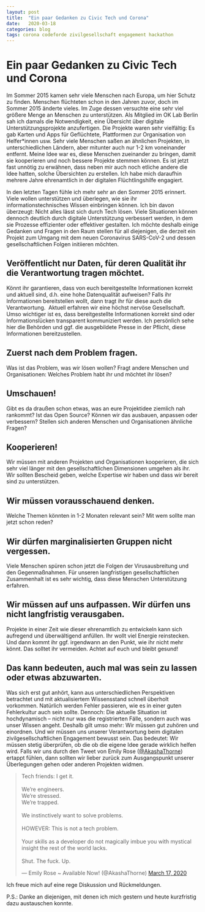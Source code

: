 ```yaml
---
layout: post
title:  "Ein paar Gedanken zu Civic Tech und Corona"
date:   2020-03-18
categories: blog
tags: corona codeforde zivilgesellschaft engagement hackathon
---
```

# Ein paar Gedanken zu Civic Tech und Corona

Im Sommer 2015 kamen sehr viele Menschen nach Europa, um hier Schutz zu finden. Menschen flüchteten schon in den Jahren zuvor, doch im Sommer 2015 änderte vieles. Im Zuge dessen versuchte eine sehr viel größere Menge an Menschen zu unterstützen. Als Mitglied im OK Lab Berlin sah ich damals die Notwendigkeit, eine Übersicht über digitale Unterstützungsprojekte anzufertigen. Die Projekte waren sehr vielfältig: Es gab Karten und Apps für Geflüchtete, Plattformen zur Organisation von Helfer*innen usw. Sehr viele Menschen saßen an ähnlichen Projekten, in unterschiedlichen Ländern, aber mitunter auch nur 1-2 km voneinander entfernt. Meine Idee war es, diese Menschen zueinander zu bringen, damit sie kooperieren und noch bessere Projekte stemmen können. Es ist jetzt fast unnötig zu erwähnen, dass neben mir auch noch etliche andere die Idee hatten, solche Übersichten zu erstellen. Ich habe mich daraufhin mehrere Jahre ehrenamtlich in der digitalen Flüchtlingshilfe engagiert. 

In den letzten Tagen fühle ich mehr sehr an den Sommer 2015 erinnert. Viele wollen unterstützen und überlegen, wie sie ihr informationstechnisches Wissen einbringen können. Ich bin davon überzeugt: Nicht alles lässt sich durch Tech lösen. Viele Situationen können dennoch deutlich durch digitale Unterstützung verbessert werden, in dem sie Prozesse effizienter oder effektiver gestalten. Ich möchte deshalb einige Gedanken und Fragen in den Raum stellen für all diejenigen, die derzeit ein Projekt zum Umgang mit dem neuen Coronavirus SARS-CoV-2 und dessen gesellschaftlichen Folgen initiieren möchten.


## Veröffentlicht nur Daten, für deren Qualität ihr die Verantwortung tragen möchtet. 
Könnt ihr garantieren, dass von euch bereitgestellte Informationen korrekt und aktuell sind, d.h. eine hohe Datenqualität aufweisen? Falls ihr Informationen bereitstellen wollt, dann tragt ihr für diese auch die Verantwortung.  Aktuell erfahren wir eine höchst nervöse Gesellschaft. Umso wichtiger ist es, dass bereitgestellte Informationen korrekt sind oder Informationslücken transparent kommuniziert werden. Ich persönlich sehe hier die Behörden und ggf. die ausgebildete Presse in der Pflicht, diese Informationen bereitzustellen. 
## Zuerst nach dem Problem fragen.
Was ist das Problem, was wir lösen wollen? Fragt andere Menschen und Organisationen: Welches Problem habt ihr und möchtet ihr lösen? 
## Umschauen!
Gibt es da draußen schon etwas, was an eure Projektidee ziemlich nah rankommt? Ist das Open Source? Können wir das ausbauen, anpassen oder verbessern? Stellen sich anderen Menschen und Organisationen ähnliche Fragen?
## Kooperieren!
Wir müssen mit anderen Projekten und Organisationen kooperieren, die sich sehr viel länger mit den gesellschaftlichen Dimensionen umgehen als ihr. Wir sollten Bescheid geben, welche Expertise wir haben und dass wir bereit sind zu unterstützen.
## Wir müssen vorausschauend denken. 
Welche Themen könnten in 1-2 Monaten relevant sein? Mit wem sollte man jetzt schon reden?
## Wir dürfen marginalisierten Gruppen nicht vergessen.
Viele Menschen spüren schon jetzt die Folgen der Virusausbreitung und den Gegenmaßnahmen. Für unseren langfristigen gesellschaftlichen Zusammenhalt ist es sehr wichtig, dass diese Menschen Unterstützung erfahren. 
## Wir müssen auf uns aufpassen. Wir dürfen uns nicht langfristig verausgaben.
Projekte in einer Zeit wie dieser ehrenamtlich zu entwickeln kann sich aufregend und überwältigend anfüllen. Ihr wollt viel Energie reinstecken. Und dann kommt ihr ggf. irgendwann an den Punkt, wie ihr nicht mehr könnt. Das solltet ihr vermeiden. Achtet auf euch und bleibt gesund! 

## Das kann bedeuten, auch mal was sein zu lassen oder etwas abzuwarten. 
Was sich erst gut anhört, kann aus unterschiedlichen Perspektiven betrachtet und mit aktualisiertem Wissensstand schnell überholt vorkommen. Natürlich werden Fehler passieren, wie es in einer guten Fehlerkultur auch sein sollte. Dennoch: Die aktuelle Situation ist hochdynamisch – nicht nur was die registrierten Fälle, sondern auch was unser Wissen angeht. Deshalb gilt umso mehr: Wir müssen gut zuhören und einordnen. Und wir müssen uns unserer Verantwortung beim digitalen zivilgesellschaftlichen Engagement bewusst sein. Das bedeutet: Wir müssen stetig überprüfen, ob die ob die eigene Idee gerade wirklich helfen wird. Falls wir uns durch den Tweet von Emily Rose ([@AkashaThorne](https://twitter.com/AkashaThorne)) ertappt fühlen, dann sollten wir lieber zurück zum Ausgangspunkt unserer Überlegungen gehen oder anderen Projekten widmen. 

<blockquote class="twitter-tweet"><p lang="en" dir="ltr">Tech friends: I get it.<br><br>We’re engineers.<br>We’re stressed.<br>We’re trapped.<br><br>We instinctively want to solve problems.<br><br>HOWEVER: This is not a tech problem.<br><br>Your skills as a developer do not magically imbue you with mystical insight the rest of the world lacks.<br><br>Shut. The fuck. Up.</p>&mdash; Emily Rose ~ Available Now! (@AkashaThorne) <a href="https://twitter.com/AkashaThorne/status/1239968186826493953?ref_src=twsrc%5Etfw">March 17, 2020</a></blockquote>

Ich freue mich auf eine rege Diskussion und Rückmeldungen. 

P.S.: Danke an diejenigen, mit denen ich mich gestern und heute kurzfristig dazu austauschen konnte. 
